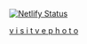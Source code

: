 [![Netlify Status](https://api.netlify.com/api/v1/badges/621e9cad-9f01-43b3-a1ed-b16af349e775/deploy-status)](https://app.netlify.com/sites/vephoto/deploys)

[v i s i t v e p h o t o](https://vephoto.netlify.com/)
